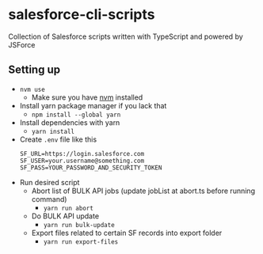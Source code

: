 # salesforce-cli-scripts

Collection of Salesforce scripts written with TypeScript and powered by JSForce

## Setting up

- `nvm use`
  - Make sure you have [nvm](https://github.com/nvm-sh/nvm/blob/master/README.md) installed
- Install yarn package manager if you lack that
  - `npm install --global yarn`
- Install dependencies with yarn
  - `yarn install`
- Create `.env` file like this
  ```
  SF_URL=https://login.salesforce.com
  SF_USER=your.username@something.com
  SF_PASS=YOUR_PASSWORD_AND_SECURITY_TOKEN
  ```
- Run desired script
  - Abort list of BULK API jobs (update jobList at abort.ts before running command)
    - `yarn run abort`
  - Do BULK API update
    - `yarn run bulk-update`
  - Export files related to certain SF records into export folder
    - `yarn run export-files`
